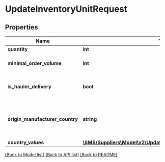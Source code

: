 # UpdateInventoryUnitRequest

## Properties
Name | Type | Description | Notes
------------ | ------------- | ------------- | -------------
**quantity** | **int** | Unit Quantity | [optional] 
**minimal_order_volume** | **int** | Minimal Order Volume | [optional] 
**is_hauler_delivery** | **bool** | If this unit required a hauler delivery | [optional] 
**origin_manufacturer_country** | **string** | Origin Manufacturer Country of the unit (in ISO-Alpha2 Format) | [optional] 
**country_values** | [**\SMS\Suppliers\Model\v2\UpdateInventoryCountryValuesRequest[]**](UpdateInventoryCountryValuesRequest.md) |  | [optional] 

[[Back to Model list]](../../../README.md#documentation-for-models) [[Back to API list]](../../../README.md#documentation-for-api-endpoints) [[Back to README]](../../../README.md)


